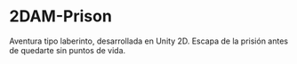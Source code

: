 # 2DAM-Prison
Aventura tipo laberinto, desarrollada en Unity 2D. Escapa de la prisión antes de quedarte sin puntos de vida.
